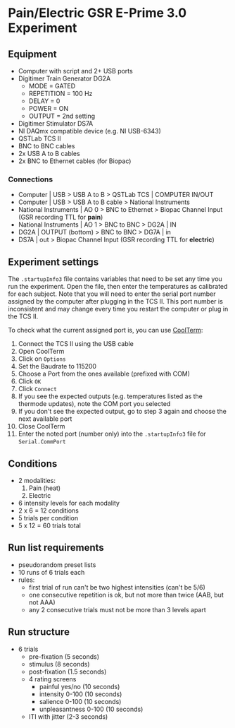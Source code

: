 # Pain/Electric GSR E-Prime 3.0 Experiment

## Equipment

- Computer with script and 2+ USB ports
- Digitimer Train Generator DG2A
    - MODE = GATED
    - REPETITION = 100 Hz
    - DELAY = 0
    - POWER = ON
    - OUTPUT = 2nd setting
- Digitimer Stimulator DS7A
- NI DAQmx compatible device (e.g. NI USB-6343)
- QSTLab TCS II
- BNC to BNC cables
- 2x USB A to B cables
- 2x BNC to Ethernet cables (for Biopac)

### Connections

- Computer | USB > USB A to B > QSTLab TCS | COMPUTER IN/OUT
- Computer | USB > USB A to B cable > National Instruments
- National Instruments | AO 0 > BNC to Ethernet > Biopac Channel Input (GSR recording TTL for **pain**)
- National Instruments | AO 1 > BNC to BNC > DG2A | IN
- DG2A | OUTPUT (bottom) > BNC to BNC > DG7A | in
- DS7A | out > Biopac Channel Input (GSR recording TTL for **electric**)

## Experiment settings

The `.startupInfo3` file contains variables that need to be set any time you run the experiment.
Open the file, then enter the temperatures as calibrated for each subject.
Note that you will need to enter the serial port number assigned by the computer after plugging in the TCS II.
This port number is inconsistent and may change every time you restart the computer or plug in the TCS II.

To check what the current assigned port is, you can use [CoolTerm](https://freeware.the-meiers.org/):
1. Connect the TCS II using the USB cable
2. Open CoolTerm
3. Click on `Options`
4. Set the Baudrate to 115200
5. Choose a Port from the ones available (prefixed with COM)
6. Click `OK`
7. Click `Connect`
8. If you see the expected outputs (e.g. temperatures listed as the thermode updates), note the COM port you selected
9. If you don't see the expected output, go to step 3 again and choose the next available port
10. Close CoolTerm
11. Enter the noted port (number only) into the `.startupInfo3` file for `Serial.CommPort`

## Conditions

- 2 modalities:
    1. Pain (heat)
    2. Electric
- 6 intensity levels for each modality
- 2 x 6 = 12 conditions
- 5 trials per condition
- 5 x 12 = 60 trials total

## Run list requirements 
- pseudorandom preset lists
- 10 runs of 6 trials each
- rules:
    - first trial of run can't be two highest intensities (can't be 5/6)
    - one consecutive repetition is ok, but not more than twice (AAB, but not AAA)
    - any 2 consecutive trials must not be more than 3 levels apart

## Run structure
- 6 trials
    - pre-fixation (5 seconds)
    - stimulus (8 seconds)
    - post-fixation (1.5 seconds)
    - 4 rating screens
        - painful yes/no (10 seconds)
        - intensity 0-100 (10 seconds)
        - salience 0-100 (10 seconds)
        - unpleasantness 0-100 (10 seconds)
    - ITI with jitter (2-3 seconds)